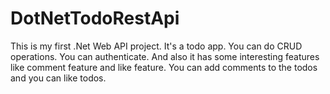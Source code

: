 # DotNetTodoRestApi

This is my first .Net Web API project. It's a todo app. You can do CRUD operations. You can authenticate. And also it has some interesting features like comment feature and like feature.
You can add comments to the todos and you can like todos.